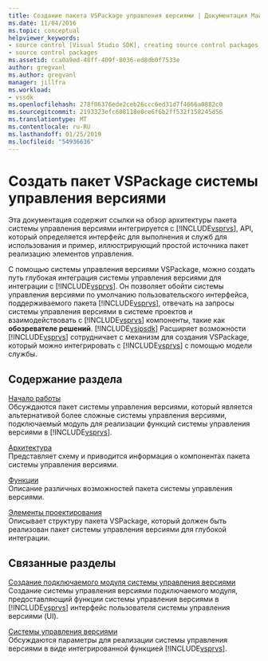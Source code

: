 ```yaml
---
title: Создание пакета VSPackage управления версиями | Документация Майкрософт
ms.date: 11/04/2016
ms.topic: conceptual
helpviewer_keywords:
- source control [Visual Studio SDK], creating source control packages
- source control packages
ms.assetid: cca0a9ed-48ff-409f-8036-ed8db0f7533e
author: gregvanl
ms.author: gregvanl
manager: jillfra
ms.workload:
- vssdk
ms.openlocfilehash: 278f06376ede2ceb26ccc6ed31d7f4666a0882c0
ms.sourcegitcommit: 2193323efc608118e0ce6f6b2ff532f158245d56
ms.translationtype: MT
ms.contentlocale: ru-RU
ms.lasthandoff: 01/25/2019
ms.locfileid: "54936636"
---
```

# <a name="create-a-source-control-vspackage"></a>Создать пакет VSPackage системы управления версиями
Эта документация содержит ссылки на обзор архитектуры пакета системы управления версиями интегрируется с [!INCLUDE[vsprvs](../../code-quality/includes/vsprvs_md.md)], API, который определяется интерфейс для выполнения и служб для использования и пример, иллюстрирующий простой источника пакет реализацию элементов управления.  
  
 С помощью системы управления версиями VSPackage, можно создать путь глубокая интеграция системы управления версиями для интеграции с [!INCLUDE[vsprvs](../../code-quality/includes/vsprvs_md.md)]. Он позволяет обойти системы управления версиями по умолчанию пользовательского интерфейса, поддерживаемого пакета [!INCLUDE[vsprvs](../../code-quality/includes/vsprvs_md.md)], отвечать на запросы системы управления версиями в системе проектов и взаимодействовать с [!INCLUDE[vsprvs](../../code-quality/includes/vsprvs_md.md)] компоненты, такие как **обозревателе решений**. [!INCLUDE[vsipsdk](../../extensibility/includes/vsipsdk_md.md)] Расширяет возможности [!INCLUDE[vsprvs](../../code-quality/includes/vsprvs_md.md)] сотрудничает с механизм для создания VSPackage, который можно интегрировать с [!INCLUDE[vsprvs](../../code-quality/includes/vsprvs_md.md)] с помощью модели службы.  
  
## <a name="in-this-section"></a>Содержание раздела  
 [Начало работы](../../extensibility/internals/getting-started-with-source-control-vspackages.md)  
 Обсуждаются пакет системы управления версиями, который является альтернативой более сложные системы управления версиями, подключаемый модуль для реализации функций системы управления версиями в [!INCLUDE[vsprvs](../../code-quality/includes/vsprvs_md.md)].  
  
 [Архитектура](../../extensibility/internals/source-control-vspackage-architecture.md)  
 Представляет схему и приводится информация о компонентах пакета системы управления версиями.  
  
 [Функции](../../extensibility/internals/source-control-vspackage-features.md)  
 Описание различных возможностей пакета системы управления версиями.  
  
 [Элементы проектирования](../../extensibility/internals/source-control-vspackage-design-elements.md)  
 Описывает структуру пакета VSPackage, который должен быть реализован пакет системы управления версиями для глубокой интеграции.  
  
## <a name="related-sections"></a>Связанные разделы  
 [Создание подключаемого модуля системы управления версиями](../../extensibility/internals/creating-a-source-control-plug-in.md)  
 Создание системы управления версиями подключаемого модуля, предоставляющий функции системы управления версиями в [!INCLUDE[vsprvs](../../code-quality/includes/vsprvs_md.md)] интерфейс пользователя системы управления версиями (UI).  
  
 [Системы управления версиями](../../extensibility/internals/source-control.md)  
 Обсуждаются параметры для реализации системы управления версиями в виде интегрированной функцией [!INCLUDE[vsprvs](../../code-quality/includes/vsprvs_md.md)].
